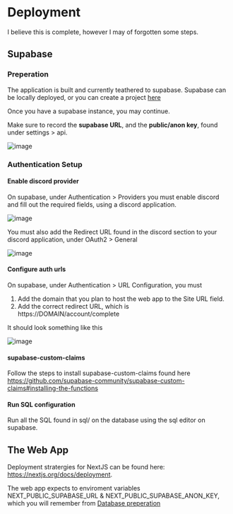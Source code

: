 # Deployment

I believe this is complete, however I may of forgotten some steps.

## Supabase

### Preperation

The application is built and currently teathered to supabase. Supabase can be locally deployed, or you can create a project [here](https://app.supabase.com/new)

Once you have a supabase instance, you may continue.

Make sure to record the **supabase URL**, and the **public/anon key**, found under settings > api.

![image](https://user-images.githubusercontent.com/40532058/235309461-6adf03f0-bbaa-4a8f-bd8d-05b4a4c448b6.png)

### Authentication Setup

#### Enable discord provider

On supabase, under Authentication > Providers you must enable discord and fill out the required fields, using a discord application.

![image](https://user-images.githubusercontent.com/40532058/235309682-695a9083-4227-43e3-8248-87aa4eefd33d.png)

You must also add the Redirect URL found in the discord section to your discord application, under OAuth2 > General

![image](https://user-images.githubusercontent.com/40532058/235310033-4c3756c8-2ae0-40e2-8349-ecb0b58e0745.png)

#### Configure auth urls

On supabase, under Authentication > URL Configuration, you must
1. Add the domain that you plan to host the web app to the Site URL field.
2. Add the correct redirect URL, which is https://DOMAIN/account/complete

It should look something like this

![image](https://user-images.githubusercontent.com/40532058/235309943-49dfb2ce-dff9-42df-a0e6-3a2015e841f2.png)

#### supabase-custom-claims

Follow the steps to install supabase-custom-claims found here https://github.com/supabase-community/supabase-custom-claims#installing-the-functions

#### Run SQL configuration

Run all the SQL found in sql/ on the database using the sql editor on supabase.

## The Web App

Deployment stratergies for NextJS can be found here: https://nextjs.org/docs/deployment.

The web app expects to enviroment variables NEXT_PUBLIC_SUPABASE_URL & NEXT_PUBLIC_SUPABASE_ANON_KEY, which you will remember from [Database preperation](#database-preperation)

